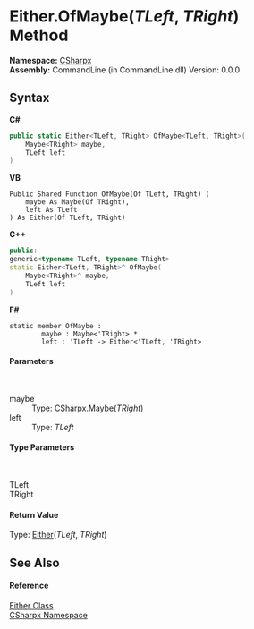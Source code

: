 # Either.OfMaybe(*TLeft*, *TRight*) Method 
 

**Namespace:**&nbsp;<a href="N_CSharpx">CSharpx</a><br />**Assembly:**&nbsp;CommandLine (in CommandLine.dll) Version: 0.0.0

## Syntax

**C#**<br />
``` C#
public static Either<TLeft, TRight> OfMaybe<TLeft, TRight>(
	Maybe<TRight> maybe,
	TLeft left
)

```

**VB**<br />
``` VB
Public Shared Function OfMaybe(Of TLeft, TRight) ( 
	maybe As Maybe(Of TRight),
	left As TLeft
) As Either(Of TLeft, TRight)
```

**C++**<br />
``` C++
public:
generic<typename TLeft, typename TRight>
static Either<TLeft, TRight>^ OfMaybe(
	Maybe<TRight>^ maybe, 
	TLeft left
)
```

**F#**<br />
``` F#
static member OfMaybe : 
        maybe : Maybe<'TRight> * 
        left : 'TLeft -> Either<'TLeft, 'TRight> 

```


#### Parameters
&nbsp;<dl><dt>maybe</dt><dd>Type: <a href="T_CSharpx_Maybe_1">CSharpx.Maybe</a>(*TRight*)<br /></dd><dt>left</dt><dd>Type: *TLeft*<br /></dd></dl>

#### Type Parameters
&nbsp;<dl><dt>TLeft</dt><dd /><dt>TRight</dt><dd /></dl>

#### Return Value
Type: <a href="T_CSharpx_Either_2">Either</a>(*TLeft*, *TRight*)

## See Also


#### Reference
<a href="T_CSharpx_Either">Either Class</a><br /><a href="N_CSharpx">CSharpx Namespace</a><br />